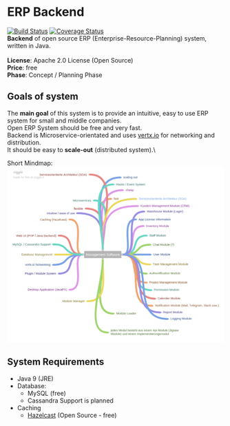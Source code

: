 # ERP Backend

[![Build Status](https://travis-ci.org/open-erp-systems/erp-backend.svg?branch=master)](https://travis-ci.org/open-erp-systems/erp-backend) 
[![Coverage Status](https://coveralls.io/repos/github/open-erp-systems/erp-backend/badge.svg?branch=master)](https://coveralls.io/github/open-erp-systems/erp-backend?branch=master)
\
**Backend** of open source ERP (Enterprise-Resource-Planning) system, written in Java.\
\
**License**: Apache 2.0 License (Open Source)\
**Price**: free\
**Phase**: Concept / Planning Phase

## Goals of system

The **main goal** of this system is to provide an intuitive, easy to use ERP system for small and middle companies.\
Open ERP System should be free and very fast.\
Backend is Microservice-orientated and uses [vertx.io](http://vertx.io) for networking and distribution.\
It should be easy to **scale-out** (distributed system).\

Short Mindmap:
![Open ERP System](./docs/Management_Software.png)

## System Requirements

  - Java 9 (JRE)
  - Database:
      * MySQL (free)
      * Cassandra Support is planned
  - Caching
      * [Hazelcast](http://hazelcast.org) (Open Source - free)